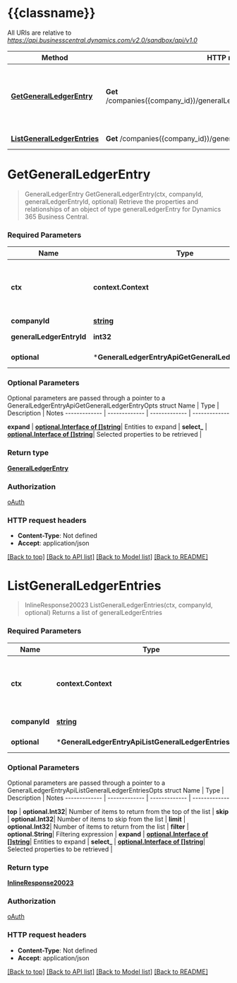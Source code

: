 # {{classname}}

All URIs are relative to *https://api.businesscentral.dynamics.com/v2.0/sandbox/api/v1.0*

Method | HTTP request | Description
------------- | ------------- | -------------
[**GetGeneralLedgerEntry**](GeneralLedgerEntryApi.md#GetGeneralLedgerEntry) | **Get** /companies({company_id})/generalLedgerEntries({generalLedgerEntry_id}) | Retrieve the properties and relationships of an object of type generalLedgerEntry for Dynamics 365 Business Central.
[**ListGeneralLedgerEntries**](GeneralLedgerEntryApi.md#ListGeneralLedgerEntries) | **Get** /companies({company_id})/generalLedgerEntries | Returns a list of generalLedgerEntries

# **GetGeneralLedgerEntry**
> GeneralLedgerEntry GetGeneralLedgerEntry(ctx, companyId, generalLedgerEntryId, optional)
Retrieve the properties and relationships of an object of type generalLedgerEntry for Dynamics 365 Business Central.

### Required Parameters

Name | Type | Description  | Notes
------------- | ------------- | ------------- | -------------
 **ctx** | **context.Context** | context for authentication, logging, cancellation, deadlines, tracing, etc.
  **companyId** | [**string**](.md)| id for company | 
  **generalLedgerEntryId** | **int32**| id for generalLedgerEntry | 
 **optional** | ***GeneralLedgerEntryApiGetGeneralLedgerEntryOpts** | optional parameters | nil if no parameters

### Optional Parameters
Optional parameters are passed through a pointer to a GeneralLedgerEntryApiGetGeneralLedgerEntryOpts struct
Name | Type | Description  | Notes
------------- | ------------- | ------------- | -------------


 **expand** | [**optional.Interface of []string**](string.md)| Entities to expand | 
 **select_** | [**optional.Interface of []string**](string.md)| Selected properties to be retrieved | 

### Return type

[**GeneralLedgerEntry**](generalLedgerEntry.md)

### Authorization

[oAuth](../README.md#oAuth)

### HTTP request headers

 - **Content-Type**: Not defined
 - **Accept**: application/json

[[Back to top]](#) [[Back to API list]](../README.md#documentation-for-api-endpoints) [[Back to Model list]](../README.md#documentation-for-models) [[Back to README]](../README.md)

# **ListGeneralLedgerEntries**
> InlineResponse20023 ListGeneralLedgerEntries(ctx, companyId, optional)
Returns a list of generalLedgerEntries

### Required Parameters

Name | Type | Description  | Notes
------------- | ------------- | ------------- | -------------
 **ctx** | **context.Context** | context for authentication, logging, cancellation, deadlines, tracing, etc.
  **companyId** | [**string**](.md)| id for company | 
 **optional** | ***GeneralLedgerEntryApiListGeneralLedgerEntriesOpts** | optional parameters | nil if no parameters

### Optional Parameters
Optional parameters are passed through a pointer to a GeneralLedgerEntryApiListGeneralLedgerEntriesOpts struct
Name | Type | Description  | Notes
------------- | ------------- | ------------- | -------------

 **top** | **optional.Int32**| Number of items to return from the top of the list | 
 **skip** | **optional.Int32**| Number of items to skip from the list | 
 **limit** | **optional.Int32**| Number of items to return from the list | 
 **filter** | **optional.String**| Filtering expression | 
 **expand** | [**optional.Interface of []string**](string.md)| Entities to expand | 
 **select_** | [**optional.Interface of []string**](string.md)| Selected properties to be retrieved | 

### Return type

[**InlineResponse20023**](inline_response_200_23.md)

### Authorization

[oAuth](../README.md#oAuth)

### HTTP request headers

 - **Content-Type**: Not defined
 - **Accept**: application/json

[[Back to top]](#) [[Back to API list]](../README.md#documentation-for-api-endpoints) [[Back to Model list]](../README.md#documentation-for-models) [[Back to README]](../README.md)

